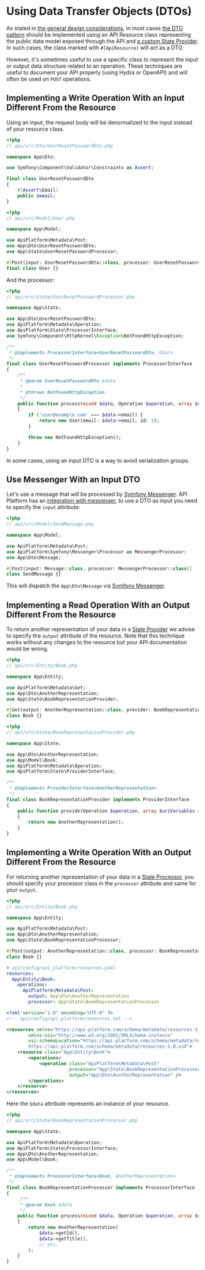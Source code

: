 # Using Data Transfer Objects (DTOs)

As stated in [the general design considerations](design.md), in most cases [the DTO pattern](https://en.wikipedia.org/wiki/Data_transfer_object) should be implemented using an API Resource class representing the public data model exposed through the API and [a custom State Provider](state-providers.md). In such cases, the class marked with `#[ApiResource]` will act as a DTO.

However, it's sometimes useful to use a specific class to represent the input or output data structure related to an operation. These techniques are useful to document your API properly (using Hydra or OpenAPI) and will often be used on `POST` operations.

## Implementing a Write Operation With an Input Different From the Resource

Using an input, the request body will be denormalized to the input instead of your resource class.

```php
<?php
// api/src/Dto/UserResetPasswordDto.php

namespace App\Dto;

use Symfony\Component\Validator\Constraints as Assert;

final class UserResetPasswordDto
{
    #[Assert\Email]
    public $email;
}
```

```php
<?php
// api/src/Model/User.php

namespace App\Model;

use ApiPlatform\Metadata\Post;
use App\Dto\UserResetPasswordDto;
use App\State\UserResetPasswordProcessor;

#[Post(input: UserResetPasswordDto::class, processor: UserResetPasswordProcessor::class)]
final class User {}
```

And the processor:

```php
<?php
// api/src/State/UserResetPasswordProcessor.php

namespace App\State;

use App\Dto\UserResetPasswordDto;
use ApiPlatform\Metadata\Operation;
use ApiPlatform\State\ProcessorInterface;
use Symfony\Component\HttpKernel\Exception\NotFoundHttpException;

/**
 * @implements ProcessorInterface<UserResetPasswordDto, User>
 */
final class UserResetPasswordProcessor implements ProcessorInterface
{
    /**
     * @param UserResetPasswordDto $data
     *
     * @throws NotFoundHttpException
     */
    public function process(mixed $data, Operation $operation, array $uriVariables = [], array $context = []): User
    {
        if ('user@example.com' === $data->email) {
            return new User(email: $data->email, id: 1);
        }

        throw new NotFoundHttpException();
    }
}
```

In some cases, using an input DTO is a way to avoid serialization groups.

## Use Messenger With an Input DTO

Let's use a message that will be processed by [Symfony Messenger](https://symfony.com/components/Messenger). API Platform has an [integration with messenger](./messenger.md), to use a DTO as input you need to specify the `input` attribute:

```php
<?php
// api/src/Model/SendMessage.php

namespace App\Model;

use ApiPlatform\Metadata\Post;
use ApiPlatform\Symfony\Messenger\Processor as MessengerProcessor;
use App\Dto\Message;

#[Post(input: Message::class, processor: MessengerProcessor::class)]
class SendMessage {}
```

This will dispatch the `App\Dto\Message` via [Symfony Messenger](https://symfony.com/components/Messenger).

## Implementing a Read Operation With an Output Different From the Resource

To return another representation of your data in a [State Provider](./state-providers.md) we advise to specify the `output` attribute of the resource. Note that this technique works without any changes to the resource but your API documentation would be wrong.

```php
<?php
// api/src/Entity/Book.php

namespace App\Entity;

use ApiPlatform\Metadata\Get;
use App\Dto\AnotherRepresentation;
use App\State\BookRepresentationProvider;

#[Get(output: AnotherRepresentation::class, provider: BookRepresentationProvider::class)]
class Book {}
```

```php
<?php
// api/src/State/BookRepresentationProvider.php

namespace App\State;

use App\Dto\AnotherRepresentation;
use App\Model\Book;
use ApiPlatform\Metadata\Operation;
use ApiPlatform\State\ProviderInterface;

/**
 * @implements ProviderInterface<AnotherRepresentation>
 */
final class BookRepresentationProvider implements ProviderInterface
{
    public function provide(Operation $operation, array $uriVariables = [], array $context = []): AnotherRepresentation
    {
        return new AnotherRepresentation();
    }
}
```

## Implementing a Write Operation With an Output Different From the Resource

For returning another representation of your data in a [State Processor](./state-processors.md), you should specify your processor class in the `processor` attribute and same for your `output`.

<code-selector>

```php
<?php
// api/src/Entity/Book.php

namespace App\Entity;

use ApiPlatform\Metadata\Post;
use App\Dto\AnotherRepresentation;
use App\State\BookRepresentationProcessor;

#[Post(output: AnotherRepresentation::class, processor: BookRepresentationProcessor::class)]
class Book {}
```

```yaml
# api/config/api_platform/resources.yaml
resources:
  App\Entity\Book:
    operations:
      ApiPlatform\Metadata\Post:
        output: App\Dto\AnotherRepresentation
        processor: App\State\BookRepresentationProcessor
```

```xml
<?xml version="1.0" encoding="UTF-8" ?>
<!-- api/config/api_platform/resources.xml -->

<resources xmlns="https://api-platform.com/schema/metadata/resources-3.0"
        xmlns:xsi="http://www.w3.org/2001/XMLSchema-instance"
        xsi:schemaLocation="https://api-platform.com/schema/metadata/resources-3.0
        https://api-platform.com/schema/metadata/resources-3.0.xsd">
    <resource class="App\Entity\Book">
        <operations>
            <operation class="ApiPlatform\Metadata\Post"
                       processor="App\State\BookRepresentationProcessor"
                       output="App\Dto\AnotherRepresentation" />
        </operations>
    </resource>
</resources>
```

</code-selector>

Here the `$data` attribute represents an instance of your resource.

```php
<?php
// api/src/State/BookRepresentationProcessor.php

namespace App\State;

use ApiPlatform\Metadata\Operation;
use ApiPlatform\State\ProcessorInterface;
use App\Dto\AnotherRepresentation;
use App\Model\Book;

/**
 * @implements ProcessorInterface<Book, AnotherRepresentation>
 */
final class BookRepresentationProcessor implements ProcessorInterface
{
     /**
     * @param Book $data
     */
    public function process(mixed $data, Operation $operation, array $uriVariables = [], array $context = []): AnotherRepresentation
    {
        return new AnotherRepresentation(
            $data->getId(),
            $data->getTitle(),
            // etc.
        );
    }
}
```
